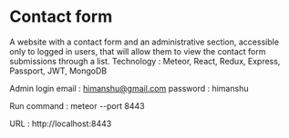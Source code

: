 # Contact form
A website with a contact form and an administrative section, accessible only to logged in users, that will allow them to view the contact form submissions through a list. Technology : Meteor, React, Redux, Express, Passport, JWT, MongoDB

Admin login
email : himanshu@gmail.com
password : himanshu

Run command : meteor --port 8443

URL : http://localhost:8443


